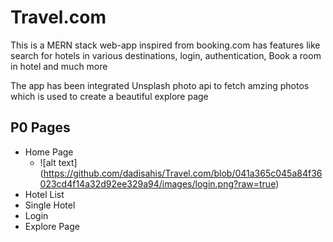 # Travel.com

This is a MERN stack web-app inspired from booking.com has features like search for hotels in various destinations, login, authentication, Book a room in hotel and much more

The app has been integrated Unsplash photo api to fetch amzing photos which is used to create a beautiful explore page 

## P0 Pages
- Home Page
  - ![alt text] (https://github.com/dadisahis/Travel.com/blob/041a365c045a84f36023cd4f14a32d92ee329a94/images/login.png?raw=true)
- Hotel List 
- Single Hotel
- Login
- Explore Page
